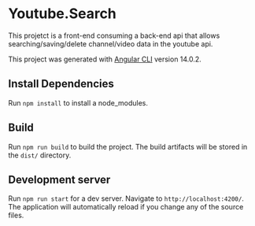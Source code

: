 # Youtube.Search

This projetct is a front-end consuming a back-end api that allows searching/saving/delete channel/video data in the youtube api.

This project was generated with [Angular CLI](https://github.com/angular/angular-cli) version 14.0.2.

## Install Dependencies

Run `npm install` to install a node_modules.

## Build

Run `npm run build` to build the project. The build artifacts will be stored in the `dist/` directory.

## Development server

Run `npm run start` for a dev server. Navigate to `http://localhost:4200/`. The application will automatically reload if you change any of the source files.

